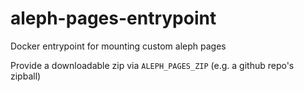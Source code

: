 # aleph-pages-entrypoint

Docker entrypoint for mounting custom aleph pages

Provide a downloadable zip via `ALEPH_PAGES_ZIP` (e.g. a github repo's zipball)
